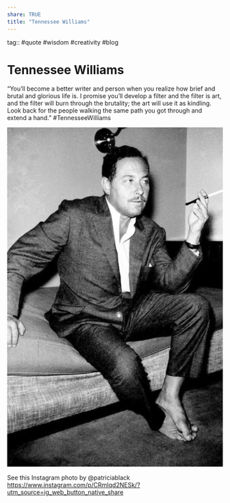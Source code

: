 ```yaml
---
share: TRUE
title: "Tennessee Williams"
---
```



tag:: #quote #wisdom #creativity #blog 

# Tennessee Williams 
“You’ll become a better writer and person when you realize how brief and brutal and glorious life is. I promise you’ll develop a filter and the filter is art, and the filter will burn through the brutality; the art will use it as kindling. Look back for the people walking the same path you got through and extend a hand.” 
#TennesseeWilliams


![350](./images/Screenshot%202022-10-28%20at%209.20.50%20AM.jpg)

See this Instagram photo by @patriciablack
https://www.instagram.com/p/CRmIqd2NESk/?utm_source=ig_web_button_native_share
